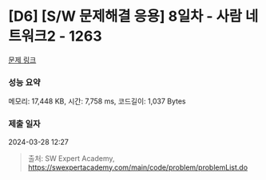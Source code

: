 # [D6] [S/W 문제해결 응용] 8일차 - 사람 네트워크2 - 1263 

[문제 링크](https://swexpertacademy.com/main/code/problem/problemDetail.do?contestProbId=AV18P2B6Iu8CFAZN) 

### 성능 요약

메모리: 17,448 KB, 시간: 7,758 ms, 코드길이: 1,037 Bytes

### 제출 일자

2024-03-28 12:27



> 출처: SW Expert Academy, https://swexpertacademy.com/main/code/problem/problemList.do